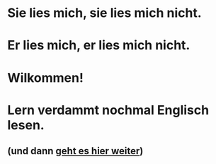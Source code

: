 # Sie lies mich, sie lies mich nicht.
# Er lies mich, er lies mich nicht.
# Wilkommen!

# Lern verdammt nochmal Englisch lesen.
## (und dann [geht es hier weiter](README.md))
